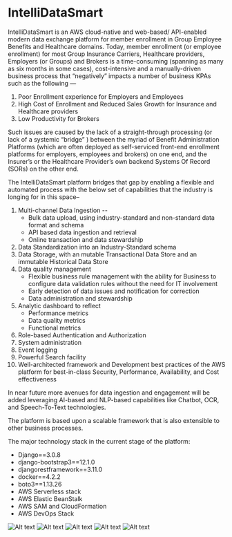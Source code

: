 # IntelliDataSmart

IntelliDataSmart is an AWS cloud-native and web-based/ API-enabled modern data exchange platform for member enrollment in Group Employee Benefits and Healthcare domains. Today, member enrollment (or employee enrollment) for most Group Insurance Carriers, Healthcare providers, Employers (or Groups) and Brokers is a time-consuming (spanning as many as six months in some cases), cost-intensive and a manually-driven business process that “negatively” impacts a number of business KPAs such as the following —

1. Poor Enrollment experience for Employers and Employees
2. High Cost of Enrollment and Reduced Sales Growth for Insurance and Healthcare providers
3. Low Productivity for Brokers
 
Such issues are caused by the lack of a straight-through processing (or lack of a systemic “bridge” ) between the myriad of Benefit Administration Platforms (which are often deployed as self-serviced front-end enrollment platforms for employers, employees and brokers) on one end, and the Insurer’s or the Healthcare Provider’s own backend Systems Of Record (SORs) on the other end.

The IntelliDataSmart platform bridges that gap by enabling a flexible and automated process with the below set of capabilities that the industry is longing for in this space–

1. Multi-channel Data Ingestion --
    - Bulk data upload, using industry-standard and non-standard data format and schema
    - API based data ingestion and retrieval
    - Online transaction and data stewardship
2. Data Standardization into an Industry-Standard schema
3. Data Storage, with an mutable Transactional Data Store and an immutable Historical Data Store
4. Data quality management
    - Flexible business rule management with the ability for Business to configure data validation rules without the need for IT involvement
    - Early detection of data issues and notification for correction
    - Data administration and stewardship
5. Analytic dashboard to reflect
    - Performance metrics 
    - Data quality metrics
    - Functional metrics 
6. Role-based Authentication and Authorization
7. System administration
8. Event logging
9. Powerful Search facility
10. Well-architected framework and Development best practices of the AWS platform for best-in-class Security, Performance, Availability, and Cost effectiveness
 
In near future more avenues for data ingestion and engagement will be added leveraging AI-based and NLP-based capabilities like Chatbot, OCR, and Speech-To-Text technologies. 

The platform is based upon a scalable framework that is also extensible to other business processes.   

The major technology stack in the current stage of the platform:
 - Django==3.0.8
 - django-bootstrap3==12.1.0
 - djangorestframework==3.11.0
 - docker==4.2.2
 - boto3==1.13.26
 - AWS Serverless stack
 - AWS Elastic BeanStalk
 - AWS SAM and CloudFormation 
 - AWS DevOps Stack
 
 ![Alt text](https://github.com/svjt78/intellidata/blob/master/intellidata/Screen%20Shot%202020-10-12%20at%202.19.08%20PM.png "Index page")
 ![Alt text](https://github.com/svjt78/intellidata/blob/master/intellidata/Screen%20Shot%202020-10-12%20at%202.19.33%20PM.png "Home page")
 ![Alt text](https://github.com/svjt78/intellidata/blob/master/intellidata/Screen%20Shot%202020-10-12%20at%202.20.09%20PM.png "Dashboard")
 ![Alt text](https://github.com/svjt78/intellidata/blob/master/intellidata/Screen%20Shot%202020-10-12%20at%202.20.16%20PM.png "Dashboard")
 ![Alt text](https://github.com/svjt78/intellidata/blob/master/intellidata/Screen%20Shot%202020-10-12%20at%202.21.30%20PM.png "Admin page")
 
